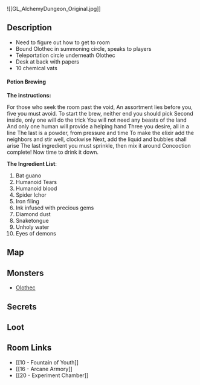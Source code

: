 ![[GL_AlchemyDungeon_Original.jpg]]
## Description

* Need to figure out how to get to room
* Bound Olothec in summoning circle, speaks to players
* Teleportation circle underneath Olothec
* Desk at back with papers
* 10 chemical vats

#### Potion Brewing
**The instructions:**

For those who seek the room past the void,
An assortment lies before you, five you must avoid.
To start the brew, neither end you should pick
Second inside, only one will do the trick
You will not need any beasts of the land
And only one human will provide a helping hand
Three you desire, all in a line
The last is a powder, from pressure and time
To make the elixir add the neighbors and stir well, clockwise
Next, add the liquid and bubbles shall arise
The last ingredient you must sprinkle, then mix it around
Concoction complete! Now time to drink it down.



**The Ingredient List**:

1. Bat guano
2. Humanoid Tears
3. Humanoid blood
4. Spider Ichor
5. Iron filing
6. Ink infused with precious gems
7. Diamond dust
8. Snaketongue
9. Unholy water
10. Eyes of demons
## Map

## Monsters

* [Olothec](https://www.dndbeyond.com/monsters/4485962-olothec)

## Secrets

## Loot

## Room Links

*  [[10 - Fountain of Youth]]
*  [[16 - Arcane Armory]]
*  [[20 - Experiment Chamber]]
